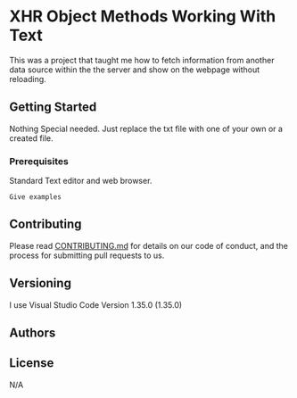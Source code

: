 # XHR Object Methods Working With Text


This was a project that taught me how to fetch information from another data source within the
the server and show on the webpage without reloading.

## 

## Getting Started

Nothing Special needed.  Just replace the txt file with one of your own or a created file.

### 

### Prerequisites

Standard Text editor and web browser.

    Give examples

### 


## 

## Contributing

Please read [CONTRIBUTING.md](https://gist.github.com/PurpleBooth/b24679402957c63ec426) for details on our code of conduct, and the process for submitting pull requests to us.

## 

## Versioning

I use Visual Studio Code Version 1.35.0 (1.35.0)

## 

## Authors



## 

## License

N/A